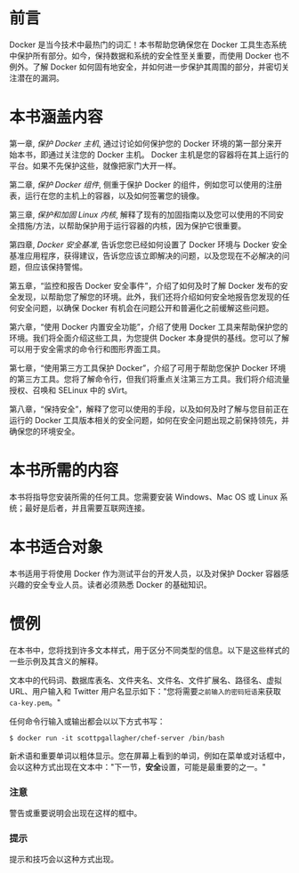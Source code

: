 # 前言

Docker 是当今技术中最热门的词汇！本书帮助您确保您在 Docker 工具生态系统中保护所有部分。如今，保持数据和系统的安全性至关重要，而使用 Docker 也不例外。了解 Docker 如何固有地安全，并如何进一步保护其周围的部分，并密切关注潜在的漏洞。

# 本书涵盖内容

第一章, *保护 Docker 主机*, 通过讨论如何保护您的 Docker 环境的第一部分来开始本书，即通过关注您的 Docker 主机。 Docker 主机是您的容器将在其上运行的平台。如果不先保护这些，就像把家门大开一样。

第二章, *保护 Docker 组件*, 侧重于保护 Docker 的组件，例如您可以使用的注册表，运行在您的主机上的容器，以及如何签署您的镜像。

第三章, *保护和加固 Linux 内核*, 解释了现有的加固指南以及您可以使用的不同安全措施/方法，以帮助保护用于运行容器的内核，因为保护它很重要。

第四章, *Docker 安全基准*, 告诉您您已经如何设置了 Docker 环境与 Docker 安全基准应用程序，获得建议，告诉您应该立即解决的问题，以及您现在不必解决的问题，但应该保持警惕。

第五章，“监控和报告 Docker 安全事件”，介绍了如何及时了解 Docker 发布的安全发现，以帮助您了解您的环境。此外，我们还将介绍如何安全地报告您发现的任何安全问题，以确保 Docker 有机会在问题公开和普遍化之前缓解这些问题。

第六章，“使用 Docker 内置安全功能”，介绍了使用 Docker 工具来帮助保护您的环境。我们将全面介绍这些工具，为您提供 Docker 本身提供的基线。您可以了解可以用于安全需求的命令行和图形界面工具。

第七章，“使用第三方工具保护 Docker”，介绍了可用于帮助您保护 Docker 环境的第三方工具。您将了解命令行，但我们将重点关注第三方工具。我们将介绍流量授权、召唤和 SELinux 中的 sVirt。

第八章，“保持安全”，解释了您可以使用的手段，以及如何及时了解与您目前正在运行的 Docker 工具版本相关的安全问题，如何在安全问题出现之前保持领先，并确保您的环境安全。

# 本书所需的内容

本书将指导您安装所需的任何工具。您需要安装 Windows、Mac OS 或 Linux 系统；最好是后者，并且需要互联网连接。

# 本书适合对象

本书适用于将使用 Docker 作为测试平台的开发人员，以及对保护 Docker 容器感兴趣的安全专业人员。读者必须熟悉 Docker 的基础知识。

# 惯例

在本书中，您将找到许多文本样式，用于区分不同类型的信息。以下是这些样式的一些示例及其含义的解释。

文本中的代码词、数据库表名、文件夹名、文件名、文件扩展名、路径名、虚拟 URL、用户输入和 Twitter 用户名显示如下："您将需要`之前输入的密码短语`来获取`ca-key.pem`。"

任何命令行输入或输出都会以以下方式书写：

```
$ docker run -it scottpgallagher/chef-server /bin/bash

```

新术语和重要单词以粗体显示。您在屏幕上看到的单词，例如在菜单或对话框中，会以这种方式出现在文本中："下一节，**安全**设置，可能是最重要的之一。"

### 注意

警告或重要说明会出现在这样的框中。

### 提示

提示和技巧会以这种方式出现。
